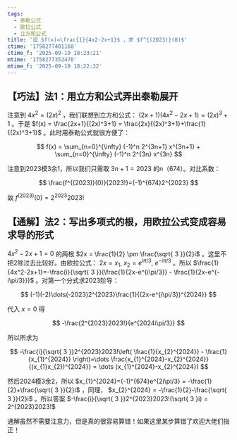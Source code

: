 ```yaml
---
tags:
  - 泰勒公式
  - 欧拉公式
  - 立方和公式
title: '设 $f(x)=\frac{1}{4x2-2x+1}$ ，求 $f^{(2023)}(0)$'
ctime: '1758277401168'
ctime_f: '2025-09-19 18:23:21'
mtime: '1758277352470'
mtime_f: '2025-09-19 18:22:32'
---
```

## 【巧法】法1：用立方和公式弄出泰勒展开

注意到 $4x^2=(2x)^2$ ，我们联想到立方和公式： $(2x+1)(4x^2-2x+1) = (2x)^3+1$ 。于是 $f(x) = \frac{2x+1}{(2x)^3+1} = \frac{2x}{(2x)^3+1}+\frac{1}{(2x)^3+1}$ 。此时用泰勒公式就很方便了：

$$
f(x) = \sum_{n=0}^{\infty} (-1)^n 2^{3n+1} x^{3n+1} + \sum_{n=0}^{\infty} (-1)^n 2^{3n} x^{3n}
$$

注意到2023模3余1，所以我们只需取 $3n+1=2023$ 的n（674）。对比系数：

$$
\frac{f^{(2023)}(0)}{2023!}=(-1)^{674}2^{2023}
$$

故 $f^{(2023)}(0)=2^{2023}2023!$

## 【通解】法2：写出多项式的根，用欧拉公式变成容易求导的形式

$4x^2-2x+1=0$ 的两根 $2x = \frac{1}{2} \pm \frac{\sqrt{ 3 }}{2}i$ 。这里不把2除过去比较好。由欧拉公式： $2x = x_{1},\ x_{2} = e^{i\pi/3},\ e^{-i\pi/3}$ 。所以 $\frac{1}{4x^2-2x+1}=-\frac{i}{\sqrt{ 3 }}(\frac{1}{2x-e^{i\pi/3}} - \frac{1}{2x-e^{-i\pi/3}})$ 。对第一个分式求2023阶导：

$$
(-1)(-2)\dots(-2023)2^{2023}\frac{1}{(2x-e^{i\pi/3})^{2024}}
$$

代入 $x=0$ 得

$$
-\frac{2^{2023}2023!}{e^{2024i\pi/3}}
$$

所以所求为

$$
-\frac{i}{\sqrt{ 3 }}2^{2023}2023!\left( \frac{1}{x_{2}^{2024}} - \frac{1}{x_{1}^{2024}} \right)=\dots \frac{x_{1}^{2024}-x_{2}^{2024}}{(x_{1}x_{2})^{2024}} = \dots (x_{1}^{2024}-x_{2}^{2024})
$$

然后2024模3余2，所以 $x_{1}^{2024}=(-1)^{674}e^{2i\pi/3} = -\frac{1}{2}+\frac{\sqrt{ 3 }}{2}i$ ，同理， $x_{2}^{2024} = -\frac{1}{2}-\frac{\sqrt{ 3 }}{2}i$ 。所以答案 $-\frac{i}{\sqrt{ 3 }}2^{2023}2023!(\sqrt{ 3 }i) = 2^{2023}2023!$

通解虽然不需要注意力，但是真的很容易算错！如果这里某步算错了欢迎大佬们指正！
